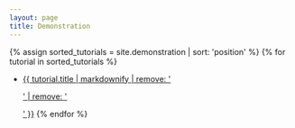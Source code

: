 ```yaml
---
layout: page
title: Demonstration
---
```


{% assign sorted_tutorials = site.demonstration | sort: 'position' %}
{% for tutorial in sorted_tutorials %}
- <a href="{{ site.url }}{{ site.baseurl }}{{ tutorial.url }}">{{ tutorial.title | markdownify | remove: '<p>' | remove: '</p>' }}</a>
{% endfor %}
